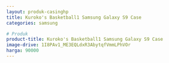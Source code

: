 ```yaml
---
layout: produk-casinghp
title: Kuroko's Basketball1 Samsung Galaxy S9 Case
categories: samsung

# Produk
product-title: Kuroko's Basketball1 Samsung Galaxy S9 Case
image-drive: 1I8PAv1_ME3EQLdxR3AbytqfVmmLPhVOr
harga: 90000
---
```

